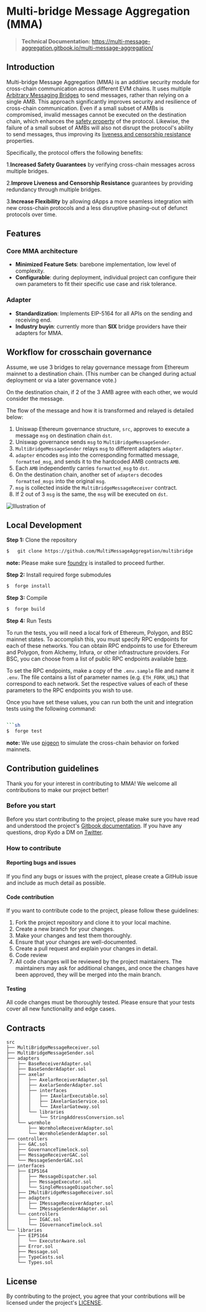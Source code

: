 # Multi-bridge Message Aggregation (MMA)

> **Technical Documentation:** https://multi-message-aggregation.gitbook.io/multi-message-aggregation/

## Introduction
Multi-bridge Message Aggregation (MMA) is an additive security module for cross-chain communication across different EVM chains. It uses multiple [Arbitrary Messaging Bridges](https://blog.li.fi/navigating-arbitrary-messaging-bridges-a-comparison-framework-8720f302e2aa) to send messages, rather than relying on a single AMB. This approach significantly improves security and resilience of cross-chain communication. Even if a small subset of AMBs is compromised, invalid messages cannot be executed on the destination chain, which enhances the [safety property](https://crosschainriskframework.github.io/framework/20categories/20architecture/architecture/#messaging-protocol) of the protocol. Likewise, the failure of a small subset of AMBs will also not disrupt the protocol's ability to send messages, thus improving its [liveness and censorship resistance](https://crosschainriskframework.github.io/framework/20categories/20architecture/architecture/#messaging-protocol) properties.

Specifically, the protocol offers the following benefits:

1.**Increased Safety Guarantees** by verifying cross-chain messages across multiple bridges.

2.**Improve Liveness and Censorship Resistance** guarantees by providing redundancy through multiple bridges.

3.**Increase Flexibility** by allowing dApps a more seamless integration with new cross-chain protocols and a less disruptive phasing-out of defunct protocols over time.

## Features

### Core MMA architecture
- **Minimized Feature Sets**: barebone implementation, low level of complexity.
- **Configurable**: during deployment, individual project can configure their own parameters to fit their specific use case and risk tolerance.
### Adapter
- **Standardization**: Implements EIP-5164 for all APIs on the sending and receiving end.
- **Industry buyin**: currently more than **SIX** bridge providers have their adapters for MMA.

## Workflow for crosschain governance

Assume, we use 3 bridges to relay governance message from Ethereum mainnet to a destination chain. (This number can be changed during actual deployment or via a later governance vote.)


On the destination chain, if 2 of the 3 AMB agree with each other, we would consider the message.

The flow of the message and how it is transformed and relayed is detailed below:

1. Uniswap Ethereum governance structure, `src`, approves to execute a message `msg` on destination chain `dst`.
2. Uniswap governance sends `msg` to `MultiBridgeMessageSender`.
3. `MultiBridgeMessageSender` relays `msg` to different adapters `adapter`.
4. `adapter` encodes `msg` into the corresponding formatted message, `formatted_msg`, and sends it to the hardcoded AMB contracts `AMB`.
5. Each `AMB` independently carries `formatted_msg` to `dst`.
6. On the destination chain, another set of `adapters` decodes `formatted_msgs` into the original `msg`.
7. `msg` is collected inside the `MultiBridgeMessageReceiver` contract.
8. If 2 out of 3 `msg` is the same, the `msg` will be executed on `dst`.

![Illustration of ](https://files.gitbook.com/v0/b/gitbook-x-prod.appspot.com/o/spaces%2FyWOfgotvwuIBhzylK0ud%2Fuploads%2Fco073eKSrR7xUmhObi7v%2FMMA_Highlevel.png?alt=media&token=bff8ec55-c04f-4ab9-b362-caae601154db)

## Local Development

**Step 1:** Clone the repository

```sh
$   git clone https://github.com/MultiMessageAggregation/multibridge
```

**note:** Please make sure [foundry](https://github.com/foundry-rs/foundry) is installed to proceed further.

**Step 2:** Install required forge submodules

```sh
$  forge install
```

**Step 3:** Compile

```sh
$  forge build
```

**Step 4:** Run Tests

To run the tests, you will need a local fork of Ethereum, Polygon, and BSC mainnet states. To accomplish this, you must specify RPC endpoints for each of these networks. You can obtain RPC endpoints to use for Ethereum and Polygon, from Alchemy, Infura, or other infrastructure providers. For BSC, you can choose from a list of public RPC endpoints available [here](https://docs.bscscan.com/misc-tools-and-utilities/public-rpc-nodes).

To set the RPC endpoints, make a copy of the `.env.sample` file and name it `.env`. The file contains a list of parameter names (e.g. `ETH_FORK_URL`) that correspond to each network. Set the respective values of each of these parameters to the RPC endpoints you wish to use.

Once you have set these values, you can run both the unit and integration tests using the following command:

```sh 

```sh
$  forge test
```

**note:** We use [pigeon](https://github.com/exp-table/pigeon/tree/docs) to simulate the cross-chain behavior on forked mainnets.

## Contribution guidelines
Thank you for your interest in contributing to MMA! We welcome all contributions to make our project better!

### Before you start
Before you start contributing to the project, please make sure you have read and understood the project's [Gitbook documentation](https://multi-message-aggregation.gitbook.io/multi-message-aggregation/). If you have any questions, drop Kydo a DM on [Twitter](https://twitter.com/0xkydo).

### How to contribute
#### Reporting bugs and issues
If you find any bugs or issues with the project, please create a GitHub issue and include as much detail as possible.

#### Code contribution
If you want to contribute code to the project, please follow these guidelines:

1. Fork the project repository and clone it to your local machine.
1. Create a new branch for your changes.
1. Make your changes and test them thoroughly.
1. Ensure that your changes are well-documented.
1. Create a pull request and explain your changes in detail.
1. Code review
1. All code changes will be reviewed by the project maintainers. The maintainers may ask for additional changes, and once the changes have been approved, they will be merged into the main branch.

#### Testing
All code changes must be thoroughly tested. Please ensure that your tests cover all new functionality and edge cases.

## Contracts
```
src
├── MultiBridgeMessageReceiver.sol
├── MultiBridgeMessageSender.sol
├── adapters
│   ├── BaseReceiverAdapter.sol
│   ├── BaseSenderAdapter.sol
│   ├── axelar
│   │   ├── AxelarReceiverAdapter.sol
│   │   ├── AxelarSenderAdapter.sol
│   │   ├── interfaces
│   │   │   ├── IAxelarExecutable.sol
│   │   │   ├── IAxelarGasService.sol
│   │   │   └── IAxelarGateway.sol
│   │   └── libraries
│   │       └── StringAddressConversion.sol
│   └── wormhole
│       ├── WormholeReceiverAdapter.sol
│       └── WormholeSenderAdapter.sol
├── controllers
│   ├── GAC.sol
│   ├── GovernanceTimelock.sol
│   ├── MessageReceiverGAC.sol
│   └── MessageSenderGAC.sol
├── interfaces
│   ├── EIP5164
│   │   ├── MessageDispatcher.sol
│   │   ├── MessageExecutor.sol
│   │   └── SingleMessageDispatcher.sol
│   ├── IMultiBridgeMessageReceiver.sol
│   ├── adapters
│   │   ├── IMessageReceiverAdapter.sol
│   │   └── IMessageSenderAdapter.sol
│   └── controllers
│       ├── IGAC.sol
│       └── IGovernanceTimelock.sol
└── libraries
    ├── EIP5164
    │   └── ExecutorAware.sol
    ├── Error.sol
    ├── Message.sol
    ├── TypeCasts.sol
    └── Types.sol
```

## License
By contributing to the project, you agree that your contributions will be licensed under the project's [LICENSE](https://github.com/MultiMessageAggregation/multibridge/blob/main/LICENSE).
